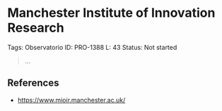 # Manchester Institute of Innovation Research

Tags: Observatorio
ID: PRO-1388
L: 43
Status: Not started

> …
> 

## References

- https://www.mioir.manchester.ac.uk/